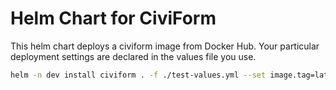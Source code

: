# Helm Chart for CiviForm

This helm chart deploys a civiform image from Docker Hub.  Your particular deployment settings are declared in the values file you use.

```bash
helm -n dev install civiform . -f ./test-values.yml --set image.tag=latest
```
